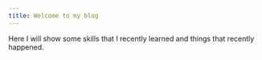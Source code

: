 ```yaml
---
title: Welcome to my blog
---
```


Here I will show some skills that I recently learned and things that recently happened.<br>
